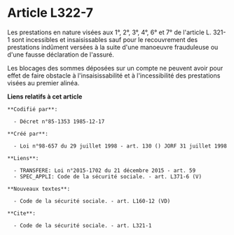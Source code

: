 # Article L322-7

Les prestations en nature visées aux 1°, 2°, 3°, 4°, 6° et 7° de l'article L. 321-1 sont incessibles et insaisissables sauf
pour le recouvrement des prestations indûment versées à la suite d'une manoeuvre frauduleuse ou d'une fausse déclaration de
l'assuré.

Les blocages des sommes déposées sur un compte ne peuvent avoir pour effet de faire obstacle à l'insaisissabilité et à
l'incessibilité des prestations visées au premier alinéa.

**Liens relatifs à cet article**

	**Codifié par**:

	  - Décret n°85-1353 1985-12-17

	**Créé par**:

	  - Loi n°98-657 du 29 juillet 1998 - art. 130 () JORF 31 juillet 1998

	**Liens**:

	  - TRANSFERE: Loi n°2015-1702 du 21 décembre 2015 - art. 59
	  - SPEC_APPLI: Code de la sécurité sociale. - art. L371-6 (V)

	**Nouveaux textes**:

	  - Code de la sécurité sociale. - art. L160-12 (VD)

	**Cite**:

	  - Code de la sécurité sociale. - art. L321-1
